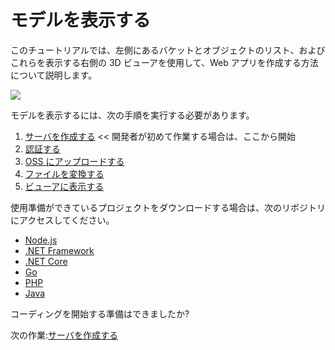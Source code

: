 # モデルを表示する

このチュートリアルでは、左側にあるバケットとオブジェクトのリスト、およびこれらを表示する右側の 3D ビューアを使用して、Web アプリを作成する方法について説明します。

![](_media/tutorials/run_sample_viewmodels.gif)

モデルを表示するには、次の手順を実行する必要があります。

1. [サーバを作成する](environment/setup/2legged) << 開発者が初めて作業する場合は、ここから開始
2. [認証する](oauth/2legged/)
3. [OSS にアップロードする](datamanagement/oss/)
4. [ファイルを変換する](modelderivative/translate/)
5. [ビューアに表示する](viewer/2legged/)


使用準備ができているプロジェクトをダウンロードする場合は、次のリポジトリにアクセスしてください。

- [Node.js](https://github.com/Autodesk-Forge/learn.forge.viewmodels/tree/nodejs)
- [.NET Framework](https://github.com/Autodesk-Forge/learn.forge.viewmodels/tree/net)
- [.NET Core](https://github.com/Autodesk-Forge/learn.forge.viewmodels/tree/netcore)
- [Go](https://github.com/Autodesk-Forge/learn.forge.viewmodels/tree/go)
- [PHP](https://github.com/Autodesk-Forge/learn.forge.viewmodels/tree/php)
- [Java](https://github.com/Autodesk-Forge/learn.forge.viewmodels/tree/java)

コーディングを開始する準備はできましたか?

次の作業:[サーバを作成する](environment/setup/2legged)
